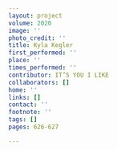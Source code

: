 ```yaml
---
layout: project
volume: 2020
image: ''
photo_credit: ''
title: Kyla Kegler
first_performed: ''
place: ''
times_performed: ''
contributor: IT’S YOU I LIKE
collaborators: []
home: ''
links: []
contact: ''
footnote: ''
tags: []
pages: 626-627

---
```





